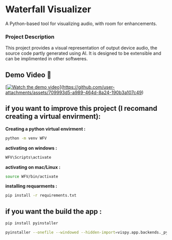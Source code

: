 # Waterfall Visualizer
A Python-based tool for visualizing audio, with room for enhancements.

### Project Description 
This project provides a visual representation of output device audio, the source code partly generated using AI. It is designed to be extensible and can be implimented in other softweres.

## **Demo Video 🎥**
[[![Watch the demo video](https://img.youtube.com/vi/dePnt0WHOk8/0.jpg)](https://youtube.com/shorts/dePnt0WHOk8?feature=share)](https://github.com/user-attachments/assets/709993d5-a989-464d-8a24-190b3a107c49)


## if you want to improve this project (I recomand creating a virtual envirment): 

**Creating a python virtual envirment :**
```bash
python -m venv WFV
```

**activating on windows :**
```bash
WFV\Scripts\activate
```

**activating on mac/Linux :**
```bash
source WFV/bin/activate
```

**installing requarments :**
```bash
pip install -r requirements.txt
```


## if you want the build the app : 

```bash
pip install pyinstaller
```

```bash
pyinstaller --onefile --windowed --hidden-import=vispy.app.backends._pyqt5 --icon=image.ico WaterFall_Visulazer.py
```
